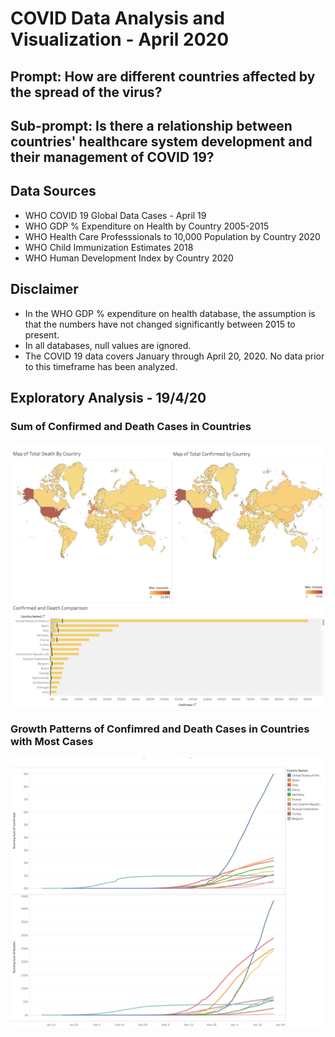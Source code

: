 # COVID Data Analysis and Visualization - April 2020

## Prompt: How are different countries affected by the spread of the virus?

## Sub-prompt: Is there a relationship between countries' healthcare system development and their management of COVID 19?

## Data Sources

 - WHO COVID 19 Global Data Cases - April 19
 - WHO GDP % Expenditure on Health by Country 2005-2015
 - WHO Health Care Professsionals to 10,000 Population by Country 2020
 - WHO Child Immunization Estimates 2018
 - WHO Human Development Index by Country 2020

## Disclaimer

- In the WHO GDP % expenditure on health database, the assumption is that the numbers have not changed significantly between 2015 to present.
- In all databases, null values are ignored.
- The COVID 19 data covers January through April 20, 2020. No data prior to this timeframe has been analyzed. 

## Exploratory Analysis - 19/4/20

### Sum of Confirmed and Death Cases in Countries 

![Maps.png](https://github.com/spogoff/COVID_data_analysis_Apr20/blob/master/Assets/Maps.png?raw=true)

### Growth Patterns of Confimred and Death Cases in Countries with Most Cases

![Running_sum_death_confirmed.png](https://github.com/spogoff/COVID_data_analysis_Apr20/blob/master/Assets/Running_sum_death_confirmed.png?raw=true)

 
